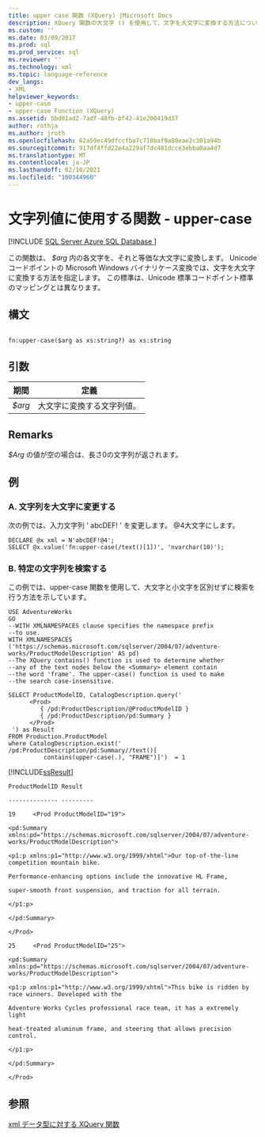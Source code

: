 ```yaml
---
title: upper case 関数 (XQuery) |Microsoft Docs
description: XQuery 関数の大文字 () を使用して、文字を大文字に変換する方法について説明します。
ms.custom: ''
ms.date: 03/09/2017
ms.prod: sql
ms.prod_service: sql
ms.reviewer: ''
ms.technology: xml
ms.topic: language-reference
dev_langs:
- XML
helpviewer_keywords:
- upper-case
- upper-case Function (XQuery)
ms.assetid: 5bd01ad2-7adf-48fb-bf42-41e200419d37
author: rothja
ms.author: jroth
ms.openlocfilehash: 62a59ec49dfccfba7c710baf9a80eae2c301a94b
ms.sourcegitcommit: 917df4ffd22e4a229af7dc481dcce3ebba0aa4d7
ms.translationtype: MT
ms.contentlocale: ja-JP
ms.lasthandoff: 02/10/2021
ms.locfileid: "100344960"
---
```

# <a name="functions-on-string-values---upper-case"></a>文字列値に使用する関数 - upper-case
[!INCLUDE [SQL Server Azure SQL Database ](../includes/applies-to-version/sqlserver.md)]

  この関数は、 *$arg* 内の各文字を、それと等価な大文字に変換します。 Unicode コードポイントの Microsoft Windows バイナリケース変換では、文字を大文字に変換する方法を指定します。 この標準は、Unicode 標準コードポイント標準のマッピングとは異なります。  
  
## <a name="syntax"></a>構文  
  
```  
  
fn:upper-case($arg as xs:string?) as xs:string  
```  
  
## <a name="arguments"></a>引数  
  
|期間|定義|  
|-|-|
|*$arg*|大文字に変換する文字列値。|  
  
## <a name="remarks"></a>Remarks  
 *$Arg* の値が空の場合は、長さ0の文字列が返されます。  
  
## <a name="examples"></a>例  
  
### <a name="a-changing-a-string-to-upper-case"></a>A. 文字列を大文字に変更する  
 次の例では、入力文字列 ' abcDEF! ' を変更します。 @4大文字にします。  
  
```  
DECLARE @x xml = N'abcDEF!@4';  
SELECT @x.value('fn:upper-case(/text()[1])', 'nvarchar(10)');  
```  
  
### <a name="b-search-for-a-specific-character-string"></a>B. 特定の文字列を検索する  
 この例では、upper-case 関数を使用して、大文字と小文字を区別せずに検索を行う方法を示しています。  
  
```  
USE AdventureWorks  
GO  
--WITH XMLNAMESPACES clause specifies the namespace prefix  
--to use.   
WITH XMLNAMESPACES ('https://schemas.microsoft.com/sqlserver/2004/07/adventure-works/ProductModelDescription' AS pd)  
--The XQuery contains() function is used to determine whether  
--any of the text nodes below the <Summary> element contain  
--the word 'frame'. The upper-case() function is used to make  
--the search case-insensitive.  
  
SELECT ProductModelID, CatalogDescription.query('  
      <Prod>  
         { /pd:ProductDescription/@ProductModelID }  
         { /pd:ProductDescription/pd:Summary }  
      </Prod>  
 ') as Result  
FROM Production.ProductModel  
where CatalogDescription.exist('  
/pd:ProductDescription/pd:Summary//text()[  
          contains(upper-case(.), "FRAME")]')  = 1  
```  
  
 [!INCLUDE[ssResult](../includes/ssresult-md.md)]  
  
 `ProductModelID Result`  
  
 `-------------- ---------`  
  
 `19     <Prod ProductModelID="19">`  
  
 `<pd:Summary xmlns:pd="https://schemas.microsoft.com/sqlserver/2004/07/adventure-works/ProductModelDescription">`  
  
 `<p1:p xmlns:p1="http://www.w3.org/1999/xhtml">Our top-of-the-line competition mountain bike.`  
  
 `Performance-enhancing options include the innovative HL Frame,`  
  
 `super-smooth front suspension, and traction for all terrain.`  
  
 `</p1:p>`  
  
 `</pd:Summary>`  
  
 `</Prod>`  
  
 `25     <Prod ProductModelID="25">`  
  
 `<pd:Summary xmlns:pd="https://schemas.microsoft.com/sqlserver/2004/07/adventure-works/ProductModelDescription">`  
  
 `<p1:p xmlns:p1="http://www.w3.org/1999/xhtml">This bike is ridden by race winners. Developed with the`  
  
 `Adventure Works Cycles professional race team, it has a extremely light`  
  
 `heat-treated aluminum frame, and steering that allows precision control.`  
  
 `</p1:p>`  
  
 `</pd:Summary>`  
  
 `</Prod>`  
  
## <a name="see-also"></a>参照  
 [xml データ型に対する XQuery 関数](../xquery/xquery-functions-against-the-xml-data-type.md)  
  
  
